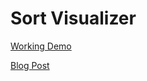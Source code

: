 # Sort Visualizer

[Working Demo](https://fiffty.github.io/sortvisualizer/)

[Blog Post](https://medium.com/@fiffty/building-a-sort-algorithm-visualizer-with-react-and-rxjs-9799f91e541b#.boe4w3oac)